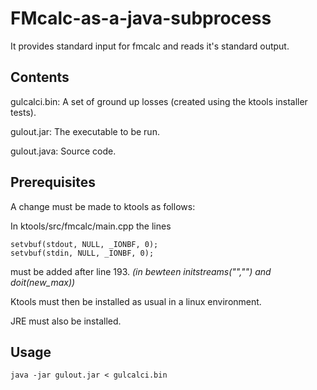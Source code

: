 # FMcalc-as-a-java-subprocess

It provides standard input for fmcalc and reads it's standard output.

## Contents

gulcalci.bin: A set of ground up losses (created using the ktools installer tests).

gulout.jar: The executable to be run.

gulout.java: Source code.

## Prerequisites

A change must be made to ktools as follows: 

In ktools/src/fmcalc/main.cpp the lines 

```
setvbuf(stdout, NULL, _IONBF, 0);
setvbuf(stdin, NULL, _IONBF, 0);
```
must be added after line 193. *(in bewteen initstreams("","") and doit(new_max))*

Ktools must then be installed as usual in a linux environment.

JRE must also be installed.

## Usage

```
java -jar gulout.jar < gulcalci.bin 
```
